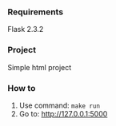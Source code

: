 ### Requirements
Flask 2.3.2

### Project
Simple html project

### How to
1. Use command: `make run`
2. Go to: http://127.0.0.1:5000